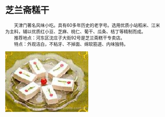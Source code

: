 # 芝兰斋糕干  
 
&emsp;&emsp;天津门著名风味小吃。具有60多年历史的老字号。选用优质小站稻米、江米为主料，辅以优质红小豆、芝麻、桃仁、葡干、瓜条、桔丁等精制而成。  
&emsp;&emsp;推荐地点：河东区沈庄子大街92号是芝兰斋糕干专卖店。   
&emsp;&emsp;特点：外观洁白，不粘牙、不掉面、绵软筋道、内味独特。  
  
![](https://raw.githubusercontent.com/szqq0512/Pic/main/img/202201212003312.png)  